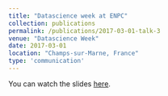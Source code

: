 ```yaml
---
title: "Datascience week at ENPC"
collection: publications
permalink: /publications/2017-03-01-talk-3
venue: "Datascience Week"
date: 2017-03-01
location: "Champs-sur-Marne, France"
type: 'communication'
---
```


You can watch the slides [here](https://aboulch.github.io/files/talks/2017_ENPC_DataScienceWeek.pdf).
